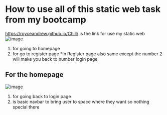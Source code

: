 # How to use all of this static web task from my bootcamp
https://royceandrew.github.io/Chill/ is the link for use my static web
![image](https://github.com/user-attachments/assets/e328e855-011a-4852-a63e-580f6cfeac4c)
1. for going to homepage
2. for go to register page
*in Register page also same except the number 2 will make you back to number login page

## For the homepage
![image](https://github.com/user-attachments/assets/645f23f7-12c0-4122-a739-08c880b5842b)
1. for going back to login page
2. is basic navbar to bring user to space where they want so nothing special there 
